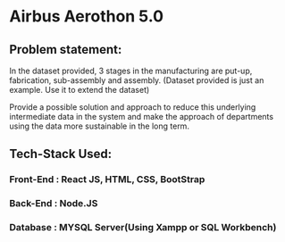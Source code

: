 # Airbus Aerothon 5.0 

## Problem statement:

In the dataset provided, 3 stages in the manufacturing are put-up, fabrication, sub-assembly and assembly. (Dataset provided is just an example. Use it to extend the dataset)

Provide a possible solution and approach to reduce this underlying intermediate data in the system and make the approach of departments using the data more sustainable in the long term.


## Tech-Stack Used:

### Front-End : React JS, HTML, CSS, BootStrap
### Back-End : Node.JS
### Database : MYSQL Server(Using Xampp or SQL Workbench)

